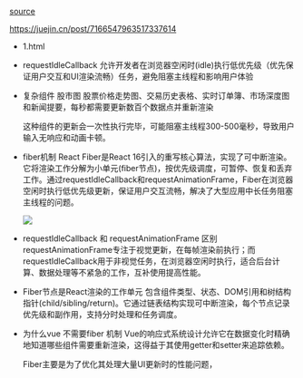[source](https://juejin.cn/post/6943896410987659277?searchId=20250325103620BB7A9534FF43C88487F2)


https://juejin.cn/post/7166547963517337614

- 1.html
- requestIdleCallback 
    允许开发者在浏览器空闲时(idle)执行低优先级（优先保证用户交互和UI渲染流畅）任务，避免阻塞主线程和影响用户体验
- 复杂组件
    股市图
    股票价格走势图、交易历史表格、实时订单簿、市场深度图和新闻提要，每秒都需要更新数百个数据点并重新渲染

    这种组件的更新会一次性执行完毕，可能阻塞主线程300-500毫秒，导致用户输入无响应和动画卡顿。

- fiber机制
    React Fiber是React 16引入的重写核心算法，实现了可中断渲染。它将渲染工作分解为小单元(fiber节点)，按优先级调度，可暂停、恢复和丢弃工作。通过requestIdleCallback和requestAnimationFrame，Fiber在浏览器空闲时执行低优先级更新，保证用户交互流畅，解决了大型应用中长任务阻塞主线程的问题。

    ![](https://p3-juejin.byteimg.com/tos-cn-i-k3u1fbpfcp/043bc29786cd4053a056f95d3256cb2e~tplv-k3u1fbpfcp-zoom-in-crop-mark:1512:0:0:0.awebp)


- requestIdleCallback 和 requestAnimationFrame 区别
    requestAnimationFrame专注于视觉更新，在每帧渲染前执行；而requestIdleCallback用于非视觉任务，在浏览器空闲时执行，适合后台计算、数据处理等不紧急的工作，互补使用提高性能。

- Fiber节点是React渲染的工作单元
    包含组件类型、状态、DOM引用和树结构指针(child/sibling/return)。它通过链表结构实现可中断渲染，每个节点记录优先级和副作用，支持分时处理和任务调度。


- 为什么vue 不需要fiber 机制
   Vue的响应式系统设计允许它在数据变化时精确地知道哪些组件需要重新渲染，这得益于其使用getter和setter来追踪依赖。

   Fiber主要是为了优化其处理大量UI更新时的性能问题，
